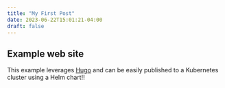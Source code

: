 ```yaml
---
title: "My First Post"
date: 2023-06-22T15:01:21-04:00
draft: false
---
```


## Example web site

This example leverages [Hugo](https://gohugo.io) and can be easily published to a Kubernetes cluster using a Helm chart!!